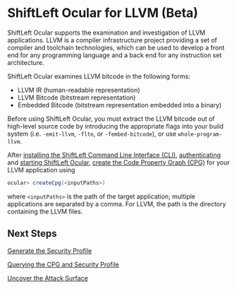 # ShiftLeft Ocular for LLVM (Beta)

ShiftLeft Ocular supports the examination and investigation of LLVM applications. LLVM is a compiler infrastructure project providing a set of compiler and toolchain technologies, which can be used to develop a front end for any programming language and a back end for any instruction set architecture.

ShiftLeft Ocular examines LLVM bitcode in the following forms:

* LLVM IR (human-readable representation)
* LLVM Bitcode (bitstream representation)
* Embedded Bitcode (bitstream representation embedded into a binary)

Before using ShiftLeft Ocular, you must extract the LLVM bitcode out of high-level source code by introducing the appropriate flags into your build system (i.e. `-emit-llvm`, `-flto`, or `-fembed-bitcode`), or use `whole-program-llvm`.

After [installing the ShiftLeft Command Line Interface (CLI)](../using-cli/install-cli.md), [authenticating](../using-cli/authenticating.md) and [starting ShiftLeft Ocular](../using-ocular/getting-started/starting.md), [create the Code Property Graph (CPG)](../using-ocular/getting-started/create-cpg.md) for your LLVM application using

```scala
ocular> createCpg(<inputPaths>)
```

where `<inputPaths>` is the path of the target application; multiple applications are separated by a comma. For LLVM, the path is the directory containing the LLVM files.

## Next Steps

[Generate the Security Profile](../using-ocular/getting-started/generate-sp.md)

[Querying the CPG and Security Profile](../using-ocular/getting-started/query-cpg.md)

[Uncover the Attack Surface](../using-ocular/use-cases/attack-surface.md)

